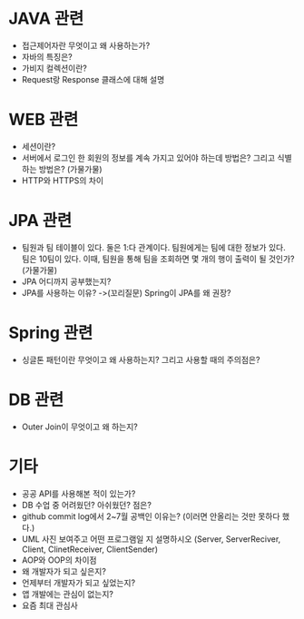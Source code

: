 # JAVA 관련

- 접근제어자란 무엇이고 왜 사용하는가?
- 자바의 특징은?
- 가비지 컬렉션이란?
- Request랑 Response 클래스에 대해 설명

# WEB 관련

- 세션이란?
- 서버에서 로그인 한 회원의 정보를 계속 가지고 있어야 하는데 방법은? 그리고 식별하는 방법은? (가물가물)
- HTTP와 HTTPS의 차이

# JPA 관련

- 팀원과 팀 테이블이 있다. 둘은 1:다 관계이다. 팀원에게는 팀에 대한 정보가 있다. 팀은 10팀이 있다. 이때, 팀원을 통해 팀을 조회하면 몇 개의 행이 출력이 될 것인가? (가물가물)
- JPA 어디까지 공부했는지?
- JPA를 사용하는 이유? ->(꼬리질문) Spring이 JPA를 왜 권장?

# Spring 관련

- 싱글톤 패턴이란 무엇이고 왜 사용하는지? 그리고 사용할 때의 주의점은?

# DB 관련

- Outer Join이 무엇이고 왜 하는지?

# 기타

- 공공 API를 사용해본 적이 있는가?
- DB 수업 중 어려웠던? 아쉬웠던? 점은?
- github commit log에서 2~7월 공백인 이유는? (이러면 안올리는 것만 못하다 했다.)
- UML 사진 보여주고 어떤 프로그램일 지 설명하시오 (Server, ServerReciver, Client, ClinetReceiver, ClientSender)
- AOP와 OOP의 차이점
- 왜 개발자가 되고 싶은지?
- 언제부터 개발자가 되고 싶었는지?
- 앱 개발에는 관심이 없는지?
- 요즘 최대 관심사
